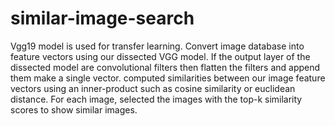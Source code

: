 # similar-image-search

Vgg19 model is used for transfer learning.
Convert image database into feature vectors using our dissected VGG model. If the output layer of the dissected model are convolutional filters then flatten the filters and append them make a single vector.
computed similarities between our image feature vectors using an inner-product such as cosine similarity or euclidean distance.
For each image, selected the images with the top-k similarity scores to show similar images.

